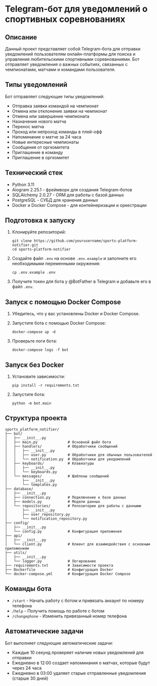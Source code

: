 # Telegram-бот для уведомлений о спортивных соревнованиях

## Описание

Данный проект представляет собой Telegram-бота для отправки уведомлений пользователям онлайн-платформы для поиска и управления любительскими спортивными соревнованиями. Бот отправляет уведомления о важных событиях, связанных с чемпионатами, матчами и командами пользователя.

## Типы уведомлений

Бот отправляет следующие типы уведомлений:

- Отправка заявки командой на чемпионат
- Отмена или отклонение заявки на чемпионат
- Отмена или завершение чемпионата
- Назначение нового матча
- Перенос матча
- Проход или непроход команды в плей-офф
- Напоминание о матче за 24 часа
- Новые интересные чемпионаты
- Сообщения от оргкомитета
- Приглашение в команду
- Приглашение в оргкомитет

## Технический стек

- Python 3.11
- Aiogram 2.25.1 - фреймворк для создания Telegram-ботов
- SQLAlchemy 2.0.27 - ORM для работы с базой данных
- PostgreSQL - СУБД для хранения данных
- Docker и Docker Compose - для контейнеризации и оркестрации

## Подготовка к запуску

1. Клонируйте репозиторий:
   ```
   git clone https://github.com/yourusername/sports-platform-notifier.git
   cd sports-platform-notifier
   ```

2. Создайте файл `.env` на основе `.env.example` и заполните его необходимыми переменными окружения:
   ```
   cp .env.example .env
   ```

3. Получите токен для бота у @BotFather в Telegram и добавьте его в файл `.env`.

## Запуск с помощью Docker Compose

1. Убедитесь, что у вас установлены Docker и Docker Compose.

2. Запустите бота с помощью Docker Compose:
   ```
   docker-compose up -d
   ```

3. Проверьте логи бота:
   ```
   docker-compose logs -f bot
   ```

## Запуск без Docker

1. Установите зависимости:
   ```
   pip install -r requirements.txt
   ```

2. Запустите бота:
   ```
   python -m bot.main
   ```

## Структура проекта

```
sports_platform_notifier/
├── bot/
│   ├── __init__.py
│   ├── main.py              # Основной файл бота
│   ├── handlers/            # Обработчики сообщений
│   │   ├── __init__.py
│   │   ├── user.py          # Обработчики для обычных пользователей
│   │   └── notification.py  # Обработчики для уведомлений
│   ├── keyboards/           # Клавиатуры
│   │   ├── __init__.py
│   │   └── keyboards.py
│   └── messages/            # Шаблоны сообщений
│       ├── __init__.py
│       └── templates.py
├── database/
│   ├── __init__.py
│   ├── connection.py        # Подключение к базе данных
│   ├── models.py            # Модели данных
│   └── repositories/        # Репозитории для работы с данными
│       ├── __init__.py  
│       ├── user_repository.py
│       └── notification_repository.py
├── config/
│   ├── __init__.py
│   └── config.py            # Конфигурация приложения
├── api/
│   ├── __init__.py
│   └── client.py            # Клиент для взаимодействия с основным приложением
├── utils/
│   ├── __init__.py
│   └── logger.py            # Логирование
├── requirements.txt         # Зависимости проекта
├── Dockerfile               # Конфигурация Docker
└── docker-compose.yml       # Конфигурация Docker Compose
```

## Команды бота

- `/start` - Начать работу с ботом и привязать аккаунт по номеру телефона
- `/help` - Получить помощь по работе с ботом
- `/changephone` - Изменить привязанный номер телефона

## Автоматические задачи

Бот выполняет следующие автоматические задачи:

- Каждые 10 секунд проверяет наличие новых уведомлений для отправки
- Ежедневно в 12:00 создает напоминания о матчах, которые будут через 24 часа
- Ежедневно в 03:00 удаляет старые отправленные уведомления (старше 30 дней)